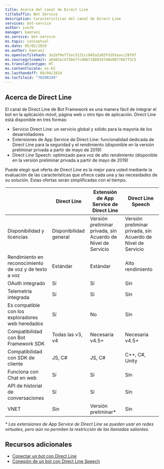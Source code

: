 ```yaml
---
title: Acerca del canal de Direct Line
titleSuffix: Bot Service
description: Características del canal de Direct Line
services: bot-service
author: ivorb
manager: kamrani
ms.service: bot-service
ms.topic: conceptual
ms.date: 05/02/2019
ms.author: kamrani
ms.openlocfilehash: 3a1bf9ef71ec3121cc845a2a93fd191eacc28f8f
ms.sourcegitcommit: a6d02ec4738e7fc90b7108934740e9077667f3c5
ms.translationtype: HT
ms.contentlocale: es-ES
ms.lasthandoff: 09/04/2019
ms.locfileid: "70298194"
---
```

## <a name="about-direct-line"></a>Acerca de Direct Line

El canal de Direct Line de Bot Framework es una manera fácil de integrar el bot en la aplicación móvil, página web u otro tipo de aplicación.
Direct Line está disponible en tres formas:
- Servicio Direct Line: un servicio global y sólido para la mayoría de los desarrolladores
- Extensiones de App Service de Direct Line: funcionalidad dedicada de Direct Line para la seguridad y el rendimiento (disponible en la versión preliminar privada a partir de mayo de 2019)
- Direct Line Speech: optimizado para voz de alto rendimiento (disponible en la versión preliminar privada a partir de mayo de 2019)

Puede elegir qué oferta de Direct Line es la mejor para usted mediante la evaluación de las características que ofrece cada una y las necesidades de su solución. Estas ofertas serán simplificadas con el tiempo.

|                            | Direct Line | Extensión de App Service de Direct Line | Direct Line Speech |
|----------------------------|-------------|-----------------------------------|--------------------|
| Disponibilidad y licencias    | Disponibilidad general | Versión preliminar privada, sin Acuerdo de Nivel de Servicio  | Versión preliminar privada, sin Acuerdo de Nivel de Servicio |
| Rendimiento en reconocimiento de voz y de texto a voz | Estándar | Estándar | Alto rendimiento |
| OAuth integrado           | Sí | Sí | Sin |
| Telemetría integrada       | Sí | Sí | Sin |
| Es compatible con los exploradores web heredados | Sí | No | Sin |
| Compatibilidad con Bot Framework SDK | Todas las v3, v4 | Necesaria v4.5+ | Necesaria v4.5+ |
| Compatibilidad con SDK de cliente    | JS, C# | JS, C# | C++, C#, Unity |
| Funciona con Chat en web  | Sí | Sí | Sin|
| API de historial de conversaciones | Sí | Sí| Sin|
| VNET | Sin | Versión preliminar* | Sin |

_* Las extensiones de App Service de Direct Line se pueden usar en redes virtuales, pero aún no permiten la restricción de las llamadas salientes._

## <a name="addtional-resources"></a>Recursos adicionales
- [Conectar un bot con Direct Line](bot-service-channel-connect-directline.md)
- [Conexión de un bot con Direct Line Speech](bot-service-channel-connect-directlinespeech.md)
